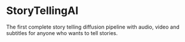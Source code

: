 # StoryTellingAI
The first complete story telling diffusion pipeline with audio, video and subtitles for anyone who wants to tell stories.

